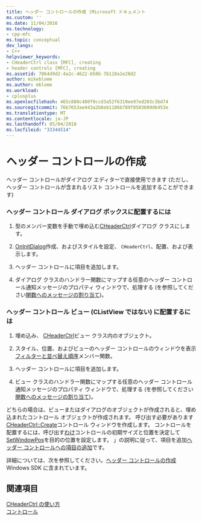 ```yaml
---
title: ヘッダー コントロールの作成 |Microsoft ドキュメント
ms.custom: ''
ms.date: 11/04/2016
ms.technology:
- cpp-mfc
ms.topic: conceptual
dev_langs:
- C++
helpviewer_keywords:
- CHeaderCtrl class [MFC], creating
- header controls [MFC], creating
ms.assetid: 7864d9d2-4a2c-4622-b58b-7b110a1e28d2
author: mikeblome
ms.author: mblome
ms.workload:
- cplusplus
ms.openlocfilehash: 465c880c480f9ccd3a52f6319ee97ed203c3bd74
ms.sourcegitcommit: 76b7653ae443a2b8eb1186b789f8503609d6453e
ms.translationtype: MT
ms.contentlocale: ja-JP
ms.lasthandoff: 05/04/2018
ms.locfileid: "33344514"
---
```

# <a name="creating-the-header-control"></a>ヘッダー コントロールの作成
ヘッダー コントロールがダイアログ エディターで直接使用できます (ただし、ヘッダー コントロールが含まれるリスト コントロールを追加することができます)  
  
### <a name="to-put-a-header-control-in-a-dialog-box"></a>ヘッダー コントロール ダイアログ ボックスに配置するには  
  
1.  型のメンバー変数を手動で埋め込む[CHeaderCtrl](../mfc/reference/cheaderctrl-class.md)ダイアログ クラスにします。  
  
2.  [OnInitDialog](../mfc/reference/cdialog-class.md#oninitdialog)作成、およびスタイルを設定、 `CHeaderCtrl`、配置、および表示します。  
  
3.  ヘッダー コントロールに項目を追加します。  
  
4.  ダイアログ クラスのハンドラー関数にマップする任意のヘッダー コントロール通知メッセージのプロパティ ウィンドウで、処理する (を参照してください[関数へのメッセージの割り当て](../mfc/reference/mapping-messages-to-functions.md))。  
  
### <a name="to-put-a-header-control-in-a-view-not-a-clistview"></a>ヘッダー コントロール ビュー (CListView ではない) に配置するには  
  
1.  埋め込み、 [CHeaderCtrl](../mfc/reference/cheaderctrl-class.md)ビュー クラス内のオブジェクト。  
  
2.  スタイル、位置、およびビューのヘッダー コントロールのウィンドウを表示[フィルターと並べ替え順序](../mfc/reference/cview-class.md#oninitialupdate)メンバー関数。  
  
3.  ヘッダー コントロールに項目を追加します。  
  
4.  ビュー クラスのハンドラー関数にマップする任意のヘッダー コントロール通知メッセージのプロパティ ウィンドウで、処理する (を参照してください[関数へのメッセージの割り当て](../mfc/reference/mapping-messages-to-functions.md))。  
  
 どちらの場合は、ビューまたはダイアログのオブジェクトが作成されると、埋め込まれたコントロール オブジェクトが作成されます。 呼び出す必要があります[CHeaderCtrl::Create](../mfc/reference/cheaderctrl-class.md#create)コントロール ウィンドウを作成します。 コントロールを配置するには、呼び出す[わけ](../mfc/reference/cheaderctrl-class.md#layout)コントロールの初期サイズと位置を決定して[SetWindowPos](../mfc/reference/cwnd-class.md#setwindowpos)を目的の位置を設定します。 」の説明に従って、項目を追加[ヘッダー コントロールへの項目の追加](../mfc/adding-items-to-the-header-control.md)です。  
  
 詳細については、次を参照してください。[ヘッダー コントロールの作成](http://msdn.microsoft.com/library/windows/desktop/bb775238)Windows SDK に含まれています。  
  
## <a name="see-also"></a>関連項目  
 [CHeaderCtrl の使い方](../mfc/using-cheaderctrl.md)   
 [コントロール](../mfc/controls-mfc.md)

